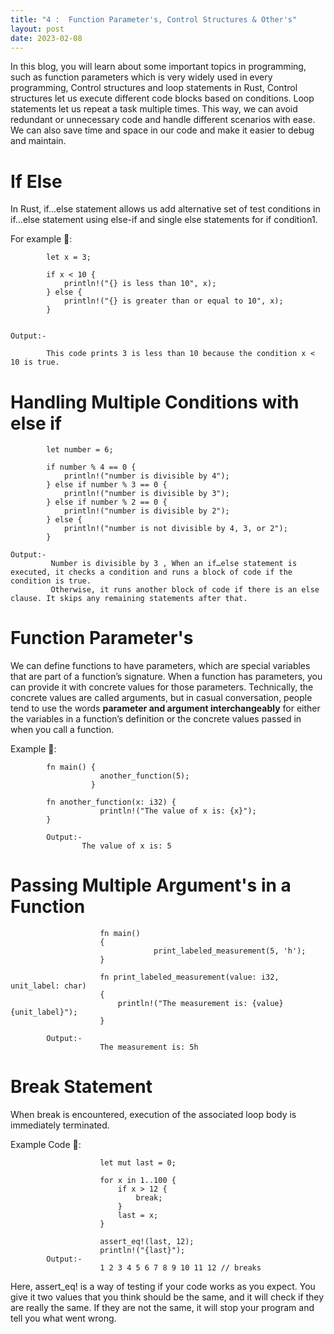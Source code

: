 ```yaml
---
title: "4 :  Function Parameter's, Control Structures & Other's"
layout: post
date: 2023-02-08
---
```

In this blog, you will learn about some important topics in programming, such as function parameters which is very widely used in every programming, Control structures and loop statements in Rust, Control structures let us execute different code blocks based on conditions. Loop statements let us repeat a task multiple times. This way, we can avoid redundant or unnecessary code and handle different scenarios with ease. We can also save time and space in our code and make it easier to debug and maintain.


# If Else

In Rust, if…else statement allows us add alternative set of test conditions in if…else statement using else-if and single else statements for if condition1. 

For example 🦖:

            let x = 3;

            if x < 10 {
                println!("{} is less than 10", x);
            } else {
                println!("{} is greater than or equal to 10", x);
            }
    
    
    Output:-
        
            This code prints 3 is less than 10 because the condition x < 10 is true.
            
# Handling Multiple Conditions with else if      

            let number = 6;

            if number % 4 == 0 {
                println!("number is divisible by 4");
            } else if number % 3 == 0 {
                println!("number is divisible by 3");
            } else if number % 2 == 0 {
                println!("number is divisible by 2");
            } else {
                println!("number is not divisible by 4, 3, or 2");
            }
            
    Output:-
             Number is divisible by 3 , When an if…else statement is executed, it checks a condition and runs a block of code if the condition is true.
             Otherwise, it runs another block of code if there is an else clause. It skips any remaining statements after that.

# Function Parameter's

We can define functions to have parameters, which are special variables that are part of a function’s signature. When a function has parameters, you can provide it with concrete values for those parameters. Technically, the concrete values are called arguments, but in casual conversation, people tend to use the words **parameter and argument interchangeably** for either the variables in a function’s definition or the concrete values passed in when you call a function.

Example 🦖:
            
            fn main() {
                        another_function(5);
                      }

            fn another_function(x: i32) {
                        println!("The value of x is: {x}");
            }
            
            Output:-
                    The value of x is: 5
# Passing Multiple Argument's in a Function
            
                        fn main() 
                        {
                                    print_labeled_measurement(5, 'h');
                        }

                        fn print_labeled_measurement(value: i32, unit_label: char) 
                        {
                            println!("The measurement is: {value}{unit_label}");
                        }
                        
            Output:- 
                        The measurement is: 5h

# Break Statement
When break is encountered, execution of the associated loop body is immediately terminated.

Example Code 🦖:  

                        let mut last = 0;

                        for x in 1..100 {
                            if x > 12 {
                                break;
                            }
                            last = x;
                        }

                        assert_eq!(last, 12);
                        println!("{last}");
            Output:-
                        1 2 3 4 5 6 7 8 9 10 11 12 // breaks
                        
Here, assert_eq! is a way of testing if your code works as you expect. You give it two values that you think should be the same, and it will check if they are really the same. If they are not the same, it will stop your program and tell you what went wrong.
                        
     
            
                   
